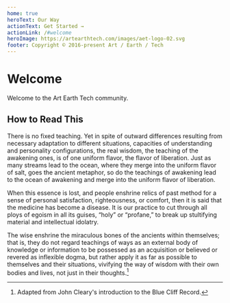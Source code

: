 ```yaml
---
home: true
heroText: Our Way
actionText: Get Started →
actionLink: /#welcome
heroImage: https://artearthtech.com/images/aet-logo-02.svg
footer: Copyright © 2016-present Art / Earth / Tech
---
```


# Welcome

Welcome to the Art Earth Tech community.

## How to Read This 

There is no fixed teaching. Yet in spite of outward differences resulting from necessary adaptation to different situations, capacities of understanding and personality configurations, the real wisdom, the teaching of the awakening ones, is of one uniform flavor, the flavor of liberation. Just as many streams lead to the ocean, where they merge into the uniform flavor of salt, goes the ancient metaphor, so do the teachings of awakening lead to the ocean of awakening and merge into the uniform flavor of liberation.

When this essence is lost, and people enshrine relics of past method for a sense of personal satisfaction, righteousness, or comfort, then it is said that the medicine has become a disease. It is our practice to cut through all ploys of egoism in all its guises, “holy” or “profane,” to break up stultifying material and intellectual idolatry.

The wise enshrine the miraculous bones of the ancients within themselves; that is, they do not regard teachings of ways as an external body of knowledge or information to be possessed as an acquisition or believed or revered as inflexible dogma, but rather apply it as far as possible to themselves and their situations, vivifying the way of wisdom with their own bodies and lives, not just in their thoughts.[^1]

[^1]: Adapted from John Cleary's introduction to the Blue Cliff Record.

